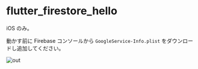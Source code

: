 # flutter_firestore_hello


iOS のみ。

動かす前に Firebase コンソールから `GoogleService-Info.plist` をダウンロードし追加してください。

![out](https://user-images.githubusercontent.com/6479063/56354674-5c0e8e00-620f-11e9-8d40-c8a6393512ad.gif)
